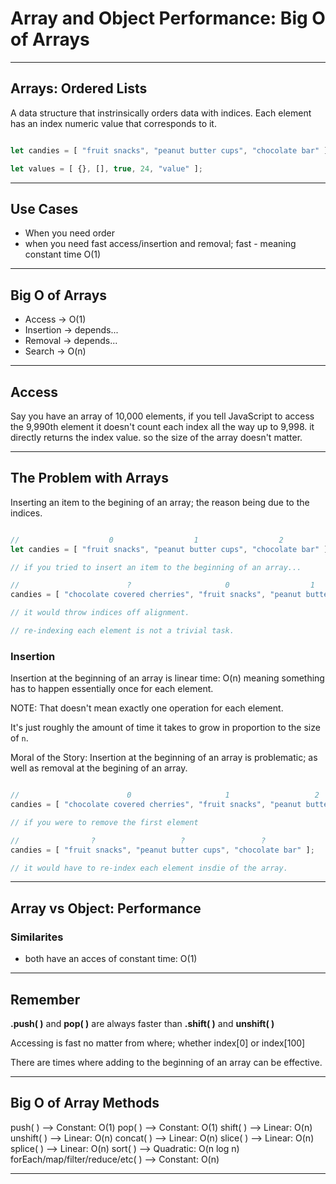 # Array and Object Performance: Big O of Arrays

---

## Arrays: Ordered Lists

A data structure that instrinsically orders data with indices.
Each element has an index numeric value that corresponds to it.

```js

let candies = [ "fruit snacks", "peanut butter cups", "chocolate bar" ];

let values = [ {}, [], true, 24, "value" ];

```

---

## Use Cases

* When you need order
* when you need fast access/insertion and removal;
   fast - meaning constant time O(1)

---

## Big O of Arrays

* Access    -> O(1)
* Insertion -> depends...
* Removal   -> depends...
* Search    -> O(n)

---

## Access

Say you have an array of 10,000 elements,
if you tell JavaScript to access the 9,990th element
it doesn't count each index all the way up to 9,998.
it directly returns the index value.
so the size of the array doesn't matter.

---

## The Problem with Arrays

Inserting an item to the begining of an array;
the reason being due to the indices.

```js

//                    0                  1                  2
let candies = [ "fruit snacks", "peanut butter cups", "chocolate bar" ];

// if you tried to insert an item to the beginning of an array...

//                        ?                     0                  1                  2
candies = [ "chocolate covered cherries", "fruit snacks", "peanut butter cups", "chocolate bar" ];

// it would throw indices off alignment.

// re-indexing each element is not a trivial task.

```

### Insertion

Insertion at the beginning of an array is linear time: O(n)
meaning something has to happen essentially once for each element.

NOTE: That doesn't mean exactly one operation for each element.

It's just roughly the amount of time it takes to grow in proportion
to the size of `n`.

Moral of the Story:
Insertion at the beginning of an array is problematic;
as well as removal at the begining of an array.

```js

//                        0                     1                   2                 3
candies = [ "chocolate covered cherries", "fruit snacks", "peanut butter cups", "chocolate bar" ];

// if you were to remove the first element

//                ?                   ?                 ?
candies = [ "fruit snacks", "peanut butter cups", "chocolate bar" ];

// it would have to re-index each element insdie of the array.

```

---

## Array vs Object: Performance

### Similarites

* both have an acces of constant time: O(1)

---

## Remember

**.push( )** and **pop( )** are always faster than **.shift( )** and **unshift( )**

Accessing is fast no matter from where; whether index[0] or index[100]

There are times where adding to the beginning of an array can be effective.

---

## Big O of Array Methods

push( )    -->  Constant: O(1)
pop( )     -->   Constant: O(1)
shift( )   -->  Linear: O(n)
unshift( ) --> Linear: O(n)
concat( )  --> Linear: O(n)
slice( )   --> Linear: O(n)
splice( )  --> Linear: O(n)
sort( )    --> Quadratic: O(n log n)
forEach/map/filter/reduce/etc( ) --> Constant: O(n)

---
